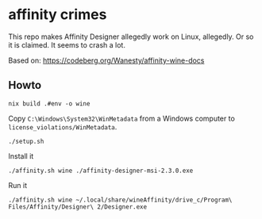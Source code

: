 # affinity crimes

This repo makes Affinity Designer allegedly work on Linux, allegedly. Or so it
is claimed. It seems to crash a lot.

Based on: https://codeberg.org/Wanesty/affinity-wine-docs

## Howto

```
nix build .#env -o wine
```

Copy `C:\Windows\System32\WinMetadata` from a Windows computer to `license_violations/WinMetadata`.

```
./setup.sh
```

Install it

```
./affinity.sh wine ./affinity-designer-msi-2.3.0.exe
```

Run it

```
./affinity.sh wine ~/.local/share/wineAffinity/drive_c/Program\ Files/Affinity/Designer\ 2/Designer.exe
```
